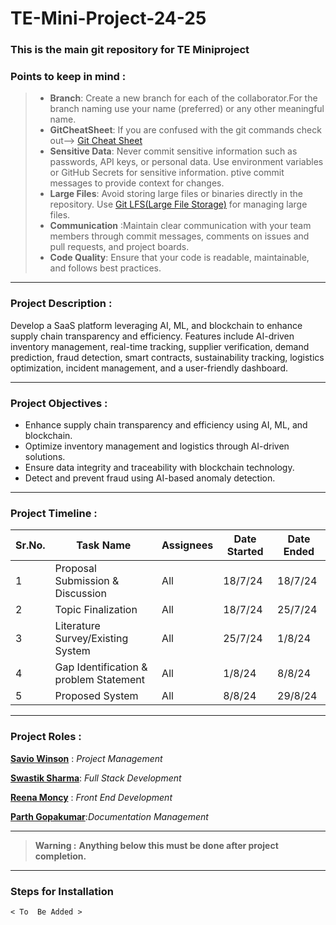 # TE-Mini-Project-24-25
### This is the main git repository for TE Miniproject
### Points to keep in mind : 
>* **Branch**: Create a new branch for each of the collaborator.For the branch naming use your name (preferred) or any other meaningful name.
>* **GitCheatSheet**: If you are confused with the git commands check out--> [Git Cheat Sheet](https://education.github.com/git-cheat-sheet-education.pdf)
>* **Sensitive Data**: Never commit sensitive information such as passwords, API keys, or personal data. Use environment variables or GitHub Secrets for sensitive information.
>ptive commit messages to provide context for changes.
>* **Large Files**: Avoid storing large files or binaries directly in the repository. Use [Git LFS(Large File Storage)](https://git-lfs.com/)  for managing large files.
>* **Communication** :Maintain clear communication with your team members through commit messages, comments on issues and pull requests, and project boards.
>* **Code Quality**: Ensure that your code is readable, maintainable, and follows best practices.

---
### Project Description : 
Develop a SaaS platform leveraging AI, ML, and blockchain to enhance supply chain transparency
and efficiency. Features include AI-driven inventory management, real-time tracking, supplier
verification, demand prediction, fraud detection, smart contracts, sustainability tracking, logistics
optimization, incident management, and a user-friendly dashboard.

---
### Project Objectives : 
* Enhance supply chain transparency and efficiency using AI, ML, and blockchain.
* Optimize inventory management and logistics through AI-driven solutions.
* Ensure data integrity and traceability with blockchain technology.
* Detect and prevent fraud using AI-based anomaly detection.

---
### Project Timeline :
|Sr.No.| Task Name | Assignees | Date Started | Date Ended |
|---|---|---|---|---|
|1| Proposal Submission & Discussion | All | 18/7/24|18/7/24|
|2| Topic Finalization | All | 18/7/24|25/7/24|
|3|Literature Survey/Existing System|All|25/7/24|1/8/24|
|4|Gap Identification & problem Statement|All|1/8/24|8/8/24|
|5|Proposed System | All| 8/8/24|29/8/24|


---
### Project Roles :
[**Savio Winson**](https://github.com/WINSAVIO) : *Project Management*

[**Swastik Sharma**](https://github.com/VoidAI2003): *Full Stack Development*

[**Reena Moncy**](https://github.com/reenamoncy) : *Front End Development*

[**Parth Gopakumar**](https://github.com/Rudrahunter):*Documentation Management*

---
> **Warning :** 
> **Anything below this must be done after project completion.**
---
### Steps for Installation
`< To  Be Added > `
